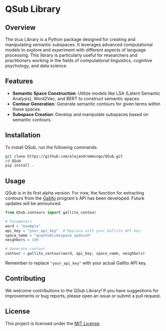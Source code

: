 # QSub Library

## Overview

The `QSub` Library is a Python package designed for creating and manipulating semantic subspaces. It leverages advanced computational models to explore and experiment with different aspects of language processing. This library is particularly useful for researchers and practitioners working in the fields of computational linguistics, cognitive psychology, and data science.

## Features

- **Semantic Space Construction**: Utilize models like LSA (Latent Semantic Analysis), Word2Vec, and BERT to construct semantic spaces.
- **Contour Generation**: Generate semantic contours for given terms within these spaces.
- **Subspace Creation**: Develop and manipulate subspaces based on semantic contours.

## Installation

To install QSub, run the following commands:

```bash
git clone https://github.com/alejandrommingo/QSub.git
cd QSub
pip install .
```

## Usage

QSub is in its first alpha version. For now, the function for extracting contours from the [Gallito](https://psicoee.uned.es/quantumlikespace/especifications/ASSE_searchBySimpleProjectionInGTFS.aspx) program's API has been developed. Future updates will be announced.

```python
from QSub.contours import gallito_contour

# Parameters
word = "example"
api_key = "your_api_key"  # Replace with your Gallito API key
space_name = "quantumlikespace_spanish"
neighbors = 100

# Generate contour
contour = gallito_contour(word, api_key, space_name, neighbors)
```

Remember to replace `"your_api_key"` with your actual Gallito API key.

## Contributing

We welcome contributions to the QSub Library! If you have suggestions for improvements or bug reports, please open an issue or submit a pull request.

## License

This project is licensed under the [MIT License](LICENSE).
